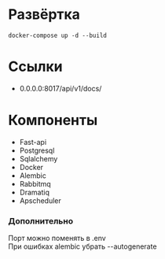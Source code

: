 # Развёртка
```
docker-compose up -d --build
```
# Ссылки
- 0.0.0.0:8017/api/v1/docs/

# Компоненты
- Fast-api
- Postgresql
- Sqlalchemy
- Docker
- Alembic
- Rabbitmq
- Dramatiq
- Apscheduler

### Дополнительно
Порт можно поменять в .env \
При ошибках alembic убрать --autogenerate